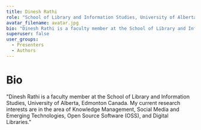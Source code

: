 ```yaml
---
title: Dinesh Rathi
role: "School of Library and Information Studies, University of Alberta"
avatar_filename: avatar.jpg
bio: "Dinesh Rathi is a faculty member at the School of Library and Information Studies, University of Alberta, Edmonton Canada. My current research interests are in the area of Knowledge Management, Social Media and Emerging Technologies, Open Source Software (OSS), and Digital Libraries."
superuser: false
user_groups:
  - Presenters
  - Authors
---
```


# Bio
"Dinesh Rathi is a faculty member at the School of Library and Information Studies, University of Alberta, Edmonton Canada. My current research interests are in the area of Knowledge Management, Social Media and Emerging Technologies, Open Source Software (OSS), and Digital Libraries."